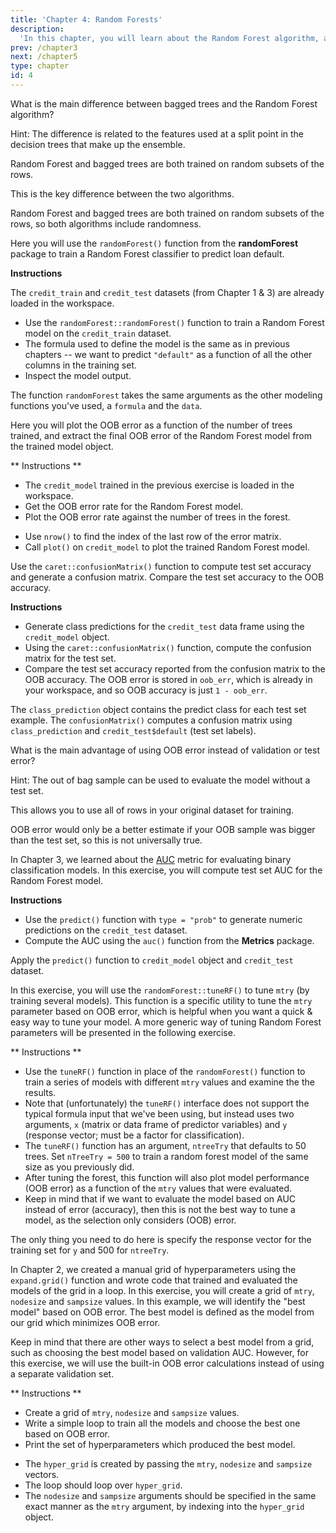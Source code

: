 ```yaml
---
title: 'Chapter 4: Random Forests'
description:
  'In this chapter, you will learn about the Random Forest algorithm, another tree-based ensemble method.  Random Forest is a modified version of bagged trees with better performance. Here you will learn how to train, tune and evaluate Random Forest models in R.'
prev: /chapter3
next: /chapter5
type: chapter
id: 4
---
```


<exercise id="1" title="Introduction to Random Forest" type="slides">

<slides source="chapter4_01">
</slides>

</exercise>

<exercise id="2" title="Advantages of tree-based methods">

What is the main difference between bagged trees and the Random Forest algorithm?

Hint: The difference is related to the features used at a split point in the decision trees that make up the ensemble.

<choice>
<opt text="In Random Forest, the decision trees are trained on a random subset of the rows, but in bagging, they use all the rows.">

Random Forest and bagged trees are both trained on random subsets of the rows.

</opt>

<opt text="In Random Forest, only a subset of features are selected at random at each split in a decision tree.  In bagging, all features are used." correect="true">

This is the key difference between the two algorithms.

</opt>

<opt text="In Random Forest, there is randomness.  In bagging, there is no randomness.">

Random Forest and bagged trees are both trained on random subsets of the rows, so both algorithms include randomness.

</opt>
</choice>

</exercise>

<exercise id="3" title="Train a Random Forest model">

Here you will use the `randomForest()` function from the **randomForest** package to train a Random Forest classifier to predict loan default.

**Instructions**

The `credit_train` and `credit_test` datasets (from Chapter 1 & 3) are already loaded in the workspace.
- Use the `randomForest::randomForest()` function to train a Random Forest model on the `credit_train` dataset.
- The formula used to define the model is the same as in previous chapters -- we want to predict `"default"` as a function of all the other columns in the training set.
- Inspect the model output.

<codeblock id="04_03">

The function `randomForest` takes the same arguments as the other modeling functions you've used, a `formula` and the `data`.

</codeblock>

</exercise>

<exercise id="4" title="Understanding Random Forest model output" type="slides">

<slides source="chapter4_04">
</slides>

</exercise>

<exercise id="5" title="Evaluate out-of-bag error">

Here you will plot the OOB error as a function of the number of trees trained, and extract the final OOB error of the Random Forest model from the trained model object.

** Instructions **

- The `credit_model` trained in the previous exercise is loaded in the workspace.
- Get the OOB error rate for the Random Forest model.
- Plot the OOB error rate against the number of trees in the forest.

<codeblock id="04_05">

- Use `nrow()` to find the index of the last row of the error matrix.
- Call `plot()` on `credit_model` to plot the trained Random Forest model. 

</codeblock>

</exercise>

<exercise id="6" title="Evaluate model performance on a test set">

Use the `caret::confusionMatrix()` function to compute test set accuracy and generate a confusion matrix.  Compare the test set accuracy to the OOB accuracy.

**Instructions**

- Generate class predictions for the `credit_test` data frame using the `credit_model` object.
- Using the `caret::confusionMatrix()` function, compute the confusion matrix for the test set.
- Compare the test set accuracy reported from the confusion matrix to the OOB accuracy.  The OOB error is stored in `oob_err`, which is already in your workspace, and so OOB accuracy is just `1 - oob_err`.  

<codeblock id="04_06">

The `class_prediction` object contains the predict class for each test set example.
The `confusionMatrix()` computes a confusion matrix using `class_prediction` and `credit_test$default` (test set labels).

</codeblock>

</exercise>

<exercise id="7" title="OOB error vs. test set error" type="slides">

<slides source="chapter4_07">
</slides>

</exercise>

<exercise id="8" title="Advantage of OOB error">

What is the main advantage of using OOB error instead of validation or test error?

Hint: The out of bag sample can be used to evaluate the model without a test set.

<choice>
<opt text="Tuning the model hyperparameters using OOB error will lead to a better model.">

</opt>

<opt text="If you evaluate your model using OOB error, then you don't need to create a separate test set." correect="true">

This allows you to use all of rows in your original dataset for training.

</opt>

<opt text="OOB error is more accurate than test set error.">

OOB error would only be a better estimate if your OOB sample was bigger than the test set, so this is not universally true.

</opt>
</choice>

</exercise>

<exercise id="9" title="Evaluate test set AUC">

In Chapter 3, we learned about the [AUC](https://en.wikipedia.org/wiki/Receiver_operating_characteristic#Area_under_the_curve) metric for evaluating binary classification models.  In this exercise, you will compute test set AUC for the Random Forest model.

**Instructions**

- Use the `predict()` function with `type = "prob"` to generate numeric predictions on the `credit_test` dataset. 
- Compute the AUC using the `auc()` function from the **Metrics** package.

<codeblock id="04_09">

Apply the `predict()` function to `credit_model` object and `credit_test` dataset.

</codeblock>

</exercise>

<exercise id="10" title="Tuning a Random Forest model" type="slides">

<slides source="chapter4_10">
</slides>

</exercise>

<exercise id="11" title="Tuning a Random Forest via  mtry">

In this exercise, you will use the `randomForest::tuneRF()` to tune `mtry` (by training several models). This function is a specific utility to tune the `mtry` parameter based on OOB error, which is helpful when you want a quick & easy way to tune your model.  A more generic way of tuning Random Forest parameters will be presented in the following exercise.

** Instructions **

- Use the `tuneRF()` function in place of the `randomForest()` function to train a series of models with different `mtry` values and examine the the results.
- Note that (unfortunately) the `tuneRF()` interface does not support the typical formula input that we've been using, but instead uses two arguments, `x` (matrix or data frame of predictor variables) and `y` (response vector; must be a factor for classification).  
- The `tuneRF()` function has an argument, `ntreeTry` that defaults to 50 trees. Set `nTreeTry = 500` to train a random forest model of the same size as you previously did.
- After tuning the forest, this function will also plot model performance (OOB error) as a function of the `mtry` values that were evaluated. 
- Keep in mind that if we want to evaluate the model based on AUC instead of error (accuracy), then this is not the best way to tune a model, as the selection only considers (OOB) error.

<codeblock id="04_11">

The only thing you need to do here is specify the response vector for the training set for `y` and 500 for `ntreeTry`.

</codeblock>

</exercise>

<exercise id="12" title="Tuning a Random Forest via tree depth">

In Chapter 2, we created a manual grid of hyperparameters using the `expand.grid()` function and wrote code that trained and evaluated the models of the grid in a loop.  In this exercise, you will create a grid of `mtry`, `nodesize` and `sampsize` values.  In this example, we will identify the "best model" based on OOB error.  The best model is defined as the model from our grid which minimizes OOB error.  

Keep in mind that there are other ways to select a best model from a grid, such as choosing the best model based on validation AUC.  However, for this exercise, we will use the built-in OOB error calculations instead of using a separate validation set.

** Instructions **

- Create a grid of `mtry`, `nodesize` and `sampsize` values.  
- Write a simple loop to train all the models and choose the best one based on OOB error.
- Print the set of hyperparameters which produced the best model.

<codeblock id="04_12">

- The `hyper_grid` is created by passing the `mtry`, `nodesize` and `sampsize` vectors.
- The loop should loop over `hyper_grid`. 
- The `nodesize` and `sampsize` arguments should be specified in the same exact manner as the `mtry` argument, by indexing into the `hyper_grid` object.

</codeblock>

</exercise>